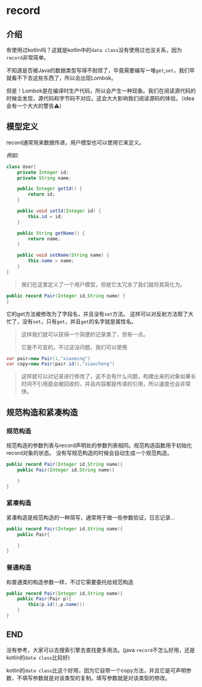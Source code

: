 # record

## 介绍

有使用过kotlin吗？这就是kotlin中的`data class`没有使用过也没关系，因为`record`非常简单。

不知道是否被Java的数据类型写得不耐烦了，毕竟需要编写一堆`get`,`set`，我们早就看不下去这些东西了，所以会出现Lombok。

但是！Lombok是在编译时生产代码，所以会产生一种现象。我们在阅读源代码的时候会发现，源代码和字节码不对应。这会大大影响我们阅读源码的体验。（idea会有一个大大的警告⚠️）

## 模型定义

record通常用来数据传递，用户模型也可以使用它来定义。

*例如:*

```java
class User{
    private Integer id;
    private String name;

    public Integer getId() {
        return id;
    }

    public void setId(Integer id) {
        this.id = id;
    }

    public String getName() {
        return name;
    }

    public void setName(String name) {
        this.name = name;
    }
}
```

>我们在这里定义了一个用户模型，但是它太冗余了我们就将其简化为。

```java
public record Pair(Integer id,String name) {
}
```

它的get方法被修改为了字段名，并且没有`set`方法。
这样可以对反射方法帮了大忙了，没有`set`，只有`get`，并且`get`的名字就是属性名。

>这样我们就可以获得一个简便的记录类了，但有一点。
>
>它是不可变的，不过这没问题，我们可以使用

```java
var pair=new Pair(1,"xiaoming")
var copy=new Pair(pair.id(),"xiaocheng")
```

>这样就可以对记录进行修改了，这不会有什么问题，构建出来的对象如果长时间不引用是会被回收的，并且内容都是传递的引用，所以速度也会非常快。

## 规范构造和紧凑构造

### 规范构造

规范构造的参数列表与record声明处的参数列表相同。规范构造函数用于初始化record对象的状态。
没有写规范构造的时候会自动生成一个规范构造。

```java
public record Pair(Integer id,String name){
    public Pair(Integer id,String name){

    }
}
```

### 紧凑构造

紧凑构造是规范构造的一种简写，通常用于做一些参数验证，日志记录...

```java
public record Pair(Integer id,String name){
    public Pair{

    }
}
```

### 普通构造

和普通类的构造参数一样，不过它需要委托给规范构造

```java
public record Pair(Integer id,String name){
    public Pair(Pair p){
        this(p.id(),p.name())
    }
}
```

## END

没有参考，大家可以去搜索引擎去查找更多用法。(java `record`不怎么好用，还是kotlin的`data class`比较好)

kotlin的`data class`比这个好用，因为它自带一个copy方法，并且它是可声明参数，不填写参数就是对该类型的复制。填写参数就是对该类型的修改。
